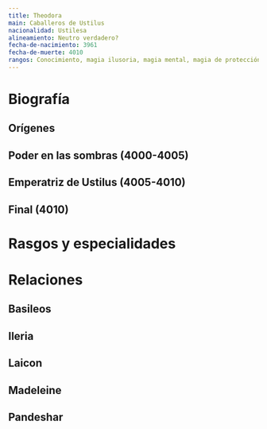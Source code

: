 ```yaml
---
title: Theodora
main: Caballeros de Ustilus
nacionalidad: Ustilesa
alineamiento: Neutro verdadero?
fecha-de-nacimiento: 3961
fecha-de-muerte: 4010
rangos: Conocimiento, magia ilusoria, magia mental, magia de protección, magia espacial, magia temporal
---
```


# Biografía

## Orígenes



## Poder en las sombras (4000-4005)



## Emperatriz de Ustilus (4005-4010)



## Final (4010)



# Rasgos y especialidades



# Relaciones

## Basileos

## Ileria

## Laicon

## Madeleine

## Pandeshar
